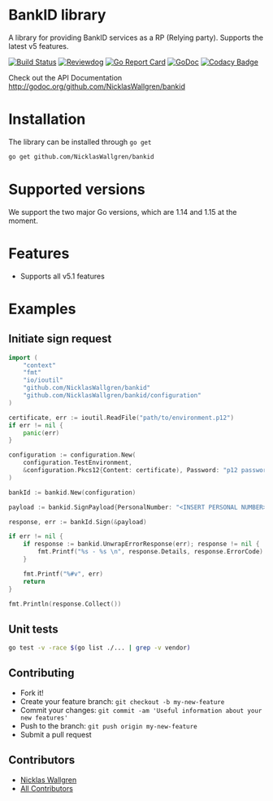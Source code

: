 # BankID library

A library for providing BankID services as a RP (Relying party).
Supports the latest v5 features.

[![Build Status](https://github.com/NicklasWallgren/bankid/workflows/Test/badge.svg)](https://github.com/NicklasWallgren/bankid/actions?query=workflow%3ATest)
[![Reviewdog](https://github.com/NicklasWallgren/bankid/workflows/reviewdog/badge.svg)](https://github.com/NicklasWallgren/bankid/actions?query=workflow%3Areviewdog)
[![Go Report Card](https://goreportcard.com/badge/github.com/stretchr/testify)](https://goreportcard.com/report/github.com/NicklasWallgren/bankid)
[![GoDoc](https://godoc.org/github.com/NicklasWallgren/bankid?status.svg)](https://godoc.org/github.com/NicklasWallgren/bankid)
[![Codacy Badge](https://api.codacy.com/project/badge/Grade/cabd5fbbcde543ec959fb4a3581600ed)](https://app.codacy.com/gh/NicklasWallgren/bankid?utm_source=github.com&utm_medium=referral&utm_content=NicklasWallgren/bankid&utm_campaign=Badge_Grade)

Check out the API Documentation http://godoc.org/github.com/NicklasWallgren/bankid

# Installation
The library can be installed through `go get` 
```bash
go get github.com/NicklasWallgren/bankid
```

# Supported versions
We support the two major Go versions, which are 1.14 and 1.15 at the moment.

# Features
- Supports all v5.1 features

# Examples 

## Initiate sign request
```go
import (
    "context"
    "fmt"
    "io/ioutil"
    "github.com/NicklasWallgren/bankid"
    "github.com/NicklasWallgren/bankid/configuration"
)

certificate, err := ioutil.ReadFile("path/to/environment.p12")
if err != nil {
    panic(err)
}

configuration := configuration.New(
    configuration.TestEnvironment,
    &configuration.Pkcs12{Content: certificate), Password: "p12 password"},
)

bankId := bankid.New(configuration)

payload := bankid.SignPayload{PersonalNumber: "<INSERT PERSONAL NUMBER>", EndUserIp: "192.168.1.1", UserVisibleData: "Test"}

response, err := bankId.Sign(&payload)

if err != nil {
    if response := bankid.UnwrapErrorResponse(err); response != nil {
        fmt.Printf("%s - %s \n", response.Details, response.ErrorCode)
    }

    fmt.Printf("%#v", err)
    return
}

fmt.Println(response.Collect())
```

## Unit tests
```bash
go test -v -race $(go list ./... | grep -v vendor)
```

## Contributing
  - Fork it!
  - Create your feature branch: `git checkout -b my-new-feature`
  - Commit your changes: `git commit -am 'Useful information about your new features'`
  - Push to the branch: `git push origin my-new-feature`
  - Submit a pull request

## Contributors
  - [Nicklas Wallgren](https://github.com/NicklasWallgren)
  - [All Contributors][link-contributors]

[link-contributors]: ../../contributors
